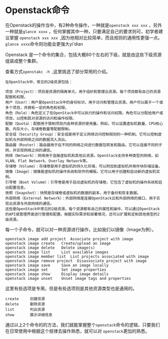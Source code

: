 # Openstack命令

在Openstack的操作当中，有2种命令操作，一种就是`openstack xxx xxx` ，另外一种就是`glance xxxx` ，任何掌握其中一种，只要满足自己的要求则可，初学者建议掌握 `openstack xxx xxx `,因为他相对比较简单，而且规则的通用性更强一点。`glance xxxx`命令则功能会更强大yi'dian

Openstack 是一个命令的集合，包括大概80个左右的下级，就是由这些下级资源组装成整个集群。

查看方式`openstakc -h `,这里挑选了部分常用的介绍。

```
在OpenStack中，常见的2级资源包括：

项目（Project）：项目是资源的隔离单元，用于组织和管理云资源。每个项目都有自己的资源配额和权限。
用户（User）：用户是OpenStack中的身份标识，用于访问和管理云资源。用户可以属于一个或多个项目，并拥有一定的角色和权限。
角色（Role）：角色定义了在OpenStack中可以执行的操作和访问权限。角色可以分配给用户或项目，以控制其对资源的访问和操作权限。
配额（Quota）：配额用于限制项目内各种资源的使用量。例如，可以设置虚拟机数量、CPU核心数、内存大小、存储卷数量等配额限制。
安全组（Security Group）：安全组是用于定义网络访问控制规则的一种机制。它可以控制虚拟机与外部网络之间的数据流入流出。
路由器（Router）：路由器用于在不同的网络之间进行数据包转发和路由。它可以连接不同的子网，并实现网络之间的通信。
网络（Network）：网络用于连接虚拟机和其他云资源。OpenStack支持多种类型的网络，如VLAN、Flat Network、Overlay Network等。
存储卷（Volume）：存储卷是用于虚拟机的持久化存储，可以附加到虚拟机并用作块存储设备。
镜像（Image）：镜像是虚拟机的操作系统和软件的模板。它可以用于创建和启动新的虚拟机实例。
引导卷（Boot Volume）：引导卷是用于启动虚拟机的存储卷。它包含了虚拟机的操作系统和启动配置信息。
快照（Snapshot）：快照是存储卷或虚拟机的数据的副本，用于备份和恢复数据。
外部网络（External Network）：外部网络是连接OpenStack云和外部网络的接口，用于实现云资源与外部网络的通信。
这些是OpenStack中常见的2级资源。每个资源都有自己的属性和操作，可以通过OpenStack的API或管理界面进行管理和配置。根据实际需求和部署情况，还可以扩展和定制其他类型的2级资源。
```

每一个子命令，就可以对一种资源进行操作，比如我们以镜像（Image为例）。

```
openstack image add project  Associate project with image
openstack image create   Create/upload an image
openstack image delete   Delete image(s)
openstack image list     List available images
openstack image member list  List projects associated with image
openstack image remove project  Disassociate project with image
openstack image save     Save an image locally
openstack image set      Set image properties
openstack image show     Display image details
openstack image unset    Unset image tags and properties
```

这里有些选项是专用，但是有些选项则是其他资源类型也是通用的。

```
create     创建资源
delete     删除资源
list       列出资源
show       展示详细信息
```



通过以上2个命令的的方法，我们就能掌握整个`openstack`命令的逻辑，只要我们在日常使用中根据这个规律去操作熟悉，就可以对 `openstack`更加的熟悉。
